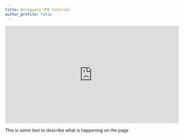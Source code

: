 ```yaml
---
title: Wireguard VPS Tutorial
author_profile: false
---
```

<iframe width="560" height="315" src="https://www.youtube.com/embed/AQnf-f5QLHQ" title="YouTube video player" frameborder="0" allow="accelerometer; autoplay; clipboard-write; encrypted-media; gyroscope; picture-in-picture; web-share" allowfullscreen></iframe>


This is some text to describe what is happening on the page